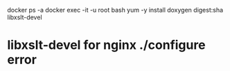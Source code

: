 
docker ps -a
docker exec -it -u root <hash> bash
yum -y install doxygen digest:sha libxslt-devel
# libxslt-devel for nginx ./configure error
